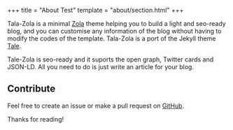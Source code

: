 +++
title = "About Test"
template = "about/section.html"
+++

Tala-Zola is a minimal [Zola](https://www.getzola.org) theme helping you to
build a light and seo-ready blog, and you can customise any information of the
blog without having to modify the codes of the template. Tala-Zola is a port of
the Jekyll theme [Tale](https://github.com/chesterhow/tale).

Tale-Zola is seo-ready and it suports the open graph, Twitter cards and JSON-LD.
All you need to do is just write an article for your blog.

## Contribute

Feel free to create an issue or make a pull request on [GitHub](https://github.com/aaranxu/tale-zola).

Thanks for reading!